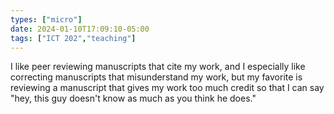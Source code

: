 ```yaml
---
types: ["micro"]
date: 2024-01-10T17:09:10-05:00
tags: ["ICT 202","teaching"]
---
```

I like peer reviewing manuscripts that cite my work, and I especially like correcting manuscripts that misunderstand my work, but my favorite is reviewing a manuscript that gives my work too much credit so that I can say "hey, this guy doesn't know as much as you think he does."
